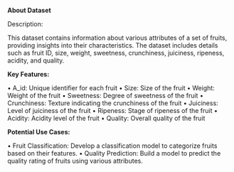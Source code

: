 **About Dataset**

Description:

This dataset contains information about various attributes of a set of fruits, providing insights into their characteristics. The dataset includes details such as fruit ID, size, weight, sweetness, crunchiness, juiciness, ripeness, acidity, and quality.

**Key Features:**

•	A_id: Unique identifier for each fruit
•	Size: Size of the fruit
•	Weight: Weight of the fruit
•	Sweetness: Degree of sweetness of the fruit
•	Crunchiness: Texture indicating the crunchiness of the fruit
•	Juiciness: Level of juiciness of the fruit
•	Ripeness: Stage of ripeness of the fruit
•	Acidity: Acidity level of the fruit
•	Quality: Overall quality of the fruit

**Potential Use Cases:**

•	Fruit Classification: Develop a classification model to categorize fruits based on their features.
•	Quality Prediction: Build a model to predict the quality rating of fruits using various attributes.
